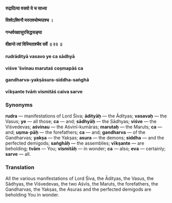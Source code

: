 #### रुद्रादित्या वसवो ये च साध्या
#### विश्वेऽश्विनौ मरुतश्चोष्मपाश्च ।
#### गन्धर्वयक्षासुरसिद्धसङ्घा
#### वीक्षन्ते त्वां विस्मिताश्चैव सर्वे ॥ २२ ॥

#### rudrādityā vasavo ye ca sādhyā
#### viśve ’śvinau marutaś coṣmapāś ca
#### gandharva-yakṣāsura-siddha-saṅghā
#### vīkṣante tvāṁ vismitāś caiva sarve

### Synonyms

**rudra** — manifestations of Lord Śiva; **ādityāḥ** — the Ādityas; **vasavaḥ** — the Vasus; **ye** — all those; **ca** — and; **sādhyāḥ** — the Sādhyas; **viśve** — the Viśvedevas; **aśvinau** — the Aśvinī-kumāras; **marutaḥ** — the Maruts; **ca** — and; **uṣma**-**pāḥ** — the forefathers; **ca** — and; **gandharva** — of the Gandharvas; **yakṣa** — the Yakṣas; **asura** — the demons; **siddha** — and the perfected demigods; **saṅghāḥ** — the assemblies; **vīkṣante** — are beholding; **tvām** — You; **vismitāḥ** — in wonder; **ca** — also; **eva** — certainly; **sarve** — all.

### Translation

All the various manifestations of Lord Śiva, the Ādityas, the Vasus, the Sādhyas, the Viśvedevas, the two Aśvīs, the Maruts, the forefathers, the Gandharvas, the Yakṣas, the Asuras and the perfected demigods are beholding You in wonder.